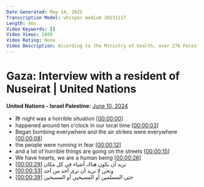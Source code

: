 ```yaml
---
Date Generated: May 14, 2025
Transcription Model: whisper medium 20231117
Length: 46s
Video Keywords: []
Video Views: 1809
Video Rating: None
Video Description: According to the Ministry of health, over 270 Palestinians were killed on 8 June and close to 700 others were wounded, some in critical condition. A school was attacked in the same neighborhood two days before, resulting in 40 deaths (including 14 children and 9 women) and 74 others injured.
---
```


# Gaza: Interview with a resident of Nuseirat | United Nations
**United Nations - Israel Palestine:** [June 10, 2024](https://www.youtube.com/watch?v=S-1iiJooWHk)
* 昨 night was a horrible situation [[00:00:00](https://www.youtube.com/watch?v=S-1iiJooWHk&t=0.0s)]
*  happened around ten o'clock in our local time [[00:00:03](https://www.youtube.com/watch?v=S-1iiJooWHk&t=3.42s)]
*  Began bombing everywhere and the air strikes were everywhere [[00:00:08](https://www.youtube.com/watch?v=S-1iiJooWHk&t=8.620000000000001s)]
*  the people were running in fear [[00:00:12](https://www.youtube.com/watch?v=S-1iiJooWHk&t=12.64s)]
*  and a lot of horrible things are going on the streets [[00:00:15](https://www.youtube.com/watch?v=S-1iiJooWHk&t=15.84s)]
*  We have hearts, we are a human being [[00:00:26](https://www.youtube.com/watch?v=S-1iiJooWHk&t=26.92s)]
*  نريد أن يكون هناك أشياء في كل مكان [[00:00:29](https://www.youtube.com/watch?v=S-1iiJooWHk&t=29.38s)]
*  ونحن لا نريد أن نرى أحد من أحد [[00:00:33](https://www.youtube.com/watch?v=S-1iiJooWHk&t=33.379999999999995s)]
*  حتى المسلمين أو المسيحين أو المسيحين [[00:00:39](https://www.youtube.com/watch?v=S-1iiJooWHk&t=39.379999999999995s)]

